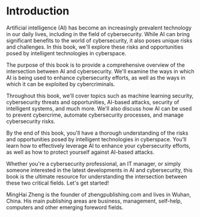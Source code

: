 # Introduction

Artificial intelligence (AI) has become an increasingly prevalent technology in our daily lives, including in the field of cybersecurity. While AI can bring significant benefits to the world of cybersecurity, it also poses unique risks and challenges. In this book, we'll explore these risks and opportunities posed by intelligent technologies in cyberspace.

The purpose of this book is to provide a comprehensive overview of the intersection between AI and cybersecurity. We'll examine the ways in which AI is being used to enhance cybersecurity efforts, as well as the ways in which it can be exploited by cybercriminals.

Throughout this book, we'll cover topics such as machine learning security, cybersecurity threats and opportunities, AI-based attacks, security of intelligent systems, and much more. We'll also discuss how AI can be used to prevent cybercrime, automate cybersecurity processes, and manage cybersecurity risks.

By the end of this book, you'll have a thorough understanding of the risks and opportunities posed by intelligent technologies in cyberspace. You'll learn how to effectively leverage AI to enhance your cybersecurity efforts, as well as how to protect yourself against AI-based attacks.

Whether you're a cybersecurity professional, an IT manager, or simply someone interested in the latest developments in AI and cybersecurity, this book is the ultimate resource for understanding the intersection between these two critical fields. Let's get started!

MingHai Zheng is the founder of zhengpublishing.com and lives in Wuhan, China. His main publishing areas are business, management, self-help, computers and other emerging foreword fields.
